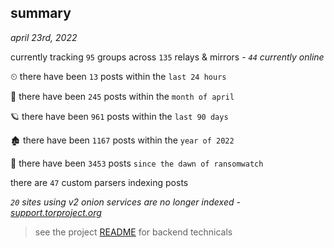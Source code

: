 
## summary
_april 23rd, 2022_

currently tracking `95` groups across `135` relays & mirrors - _`44` currently online_

⏲ there have been `13` posts within the `last 24 hours`

🦈 there have been `245` posts within the `month of april`

🪐 there have been `961` posts within the `last 90 days`

🏚 there have been `1167` posts within the `year of 2022`

🦕 there have been `3453` posts `since the dawn of ransomwatch`

there are `47` custom parsers indexing posts

_`20` sites using v2 onion services are no longer indexed - [support.torproject.org](https://support.torproject.org/onionservices/v2-deprecation/)_

> see the project [README](https://github.com/thetanz/ransomwatch#ransomwatch--) for backend technicals
